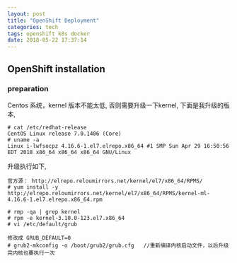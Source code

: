 ```yaml
---
layout: post
title: "OpenShift Deployment"
categories: tech
tags: openshift k8s docker
date: 2018-05-22 17:37:14
---
```


## OpenShift installation

### preparation

Centos 系统，kernel 版本不能太低, 否则需要升级一下kernel, 下面是我升级的版本,
```
# cat /etc/redhat-release 
CentOS Linux release 7.0.1406 (Core)
# uname -a
Linux i-lwfsocpz 4.16.6-1.el7.elrepo.x86_64 #1 SMP Sun Apr 29 16:50:56 EDT 2018 x86_64 x86_64 x86_64 GNU/Linux
```

升级执行如下,
```
官方源： http://elrepo.reloumirrors.net/kernel/el7/x86_64/RPMS/
# yum install -y http://elrepo.reloumirrors.net/kernel/el7/x86_64/RPMS/kernel-ml-4.16.6-1.el7.elrepo.x86_64.rpm

# rmp -qa | grep kernel
# rpm -e kernel-3.10.0-123.el7.x86_64
# vi /etc/default/grub

修改成 GRUB_DEFAULT=0
# grub2-mkconfig -o /boot/grub2/grub.cfg   //重新编译内核启动文件，以后升级完内核也要执行一次
```